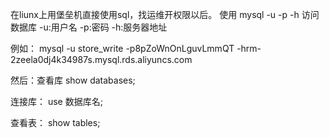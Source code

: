 在liunx上用堡垒机直接使用sql，找运维开权限以后。
使用  mysql -u -p -h 访问数据库
-u:用户名
-p:密码
-h:服务器地址

例如：
mysql -u store_write -p8pZoWnOnLguvLmmQT -hrm-2zeela0dj4k34987s.mysql.rds.aliyuncs.com  

然后：查看库
show databases;

连接库：
use 数据库名;

查看表：
show tables;




